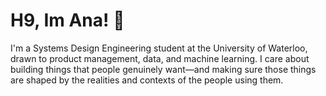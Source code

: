 # H9, Im Ana! 👋

I'm a Systems Design Engineering student at the University of Waterloo, drawn to product management, data, and machine learning. I care about building things that people genuinely want—and making sure those things are shaped by the realities and contexts of the people using them.

